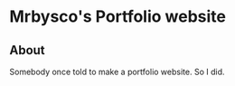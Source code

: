 # Mrbysco's Portfolio website #

## About ##
Somebody once told to make a portfolio website. So I did.